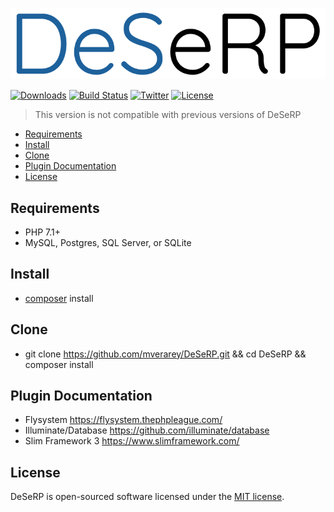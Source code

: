 ![DeSeRP](https://raw.githubusercontent.com/mverarey/DeSeRP/master/assets/DeSeRP.png)

[![Downloads](https://img.shields.io/github/downloads/mverarey/DeSeRP/total.svg)](https://github.com/mverarey/DeSeRP)
[![Build Status](https://api.travis-ci.org/mverarey/DeSeRP.svg?branch=master)](https://travis-ci.org/mverarey/DeSeRP)
[![Twitter](https://img.shields.io/badge/twitter-@mverarey-blue.svg?style=flat)](http://twitter.com/mverarey)
[![License](https://img.shields.io/badge/license-MIT-green.svg?style=flat)](https://github.com/mverarey/DeSeRP/blob/master/LICENSE)

> This version is not compatible with previous versions of DeSeRP

- [Requirements](#requirements)
- [Install](#install)
- [Clone](#clone)
- [Plugin Documentation](#plugindocumentation)
- [License](#license)

## Requirements

- PHP 7.1+
- MySQL, Postgres, SQL Server, or SQLite

## Install
- [composer](https://getcomposer.org/) install

## Clone
- git clone https://github.com/mverarey/DeSeRP.git && cd DeSeRP && composer install

## Plugin Documentation
- Flysystem https://flysystem.thephpleague.com/
- Illuminate/Database https://github.com/illuminate/database
- Slim Framework 3 https://www.slimframework.com/

## License

DeSeRP is open-sourced software licensed under the [MIT license](http://opensource.org/licenses/MIT).
